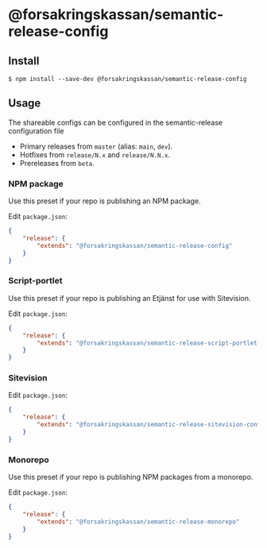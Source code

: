 # @forsakringskassan/semantic-release-config

## Install

`$ npm install --save-dev @forsakringskassan/semantic-release-config`

## Usage

The shareable configs can be configured in the semantic-release configuration file

- Primary releases from `master` (alias: `main`, `dev`).
- Hotfixes from `release/N.x` and `release/N.N.x`.
- Prereleases from `beta`.

### NPM package

Use this preset if your repo is publishing an NPM package.

Edit `package.json`:

```json
{
    "release": {
        "extends": "@forsakringskassan/semantic-release-config"
    }
}
```

### Script-portlet

Use this preset if your repo is publishing an Etjänst for use with Sitevision.

Edit `package.json`:

```json
{
    "release": {
        "extends": "@forsakringskassan/semantic-release-script-portlet-config"
    }
}
```

### Sitevision

Edit `package.json`:

```json
{
    "release": {
        "extends": "@forsakringskassan/semantic-release-sitevision-config"
    }
}
```

### Monorepo

Use this preset if your repo is publishing NPM packages from a monorepo.

Edit `package.json`:

```json
{
    "release": {
        "extends": "@forsakringskassan/semantic-release-monorepo"
    }
}
```
